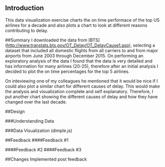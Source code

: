 ## Introduction
This data visualization exercise charts the on time performace of the top US airlines for a decade and also plots a chart to look at different reasons contributing to delay.

##Summary
I downloaded the data from [BTS] (http://www.transtats.bts.gov/OT_Delay/OT_DelayCause1.asp), selecting a dataset that included all domestic flights from all carriers to and from major airports from June 2003 through December 2015. On performing an exploratory analysis of the data I found that the data is very detailed and has information for many airlines (20-25), therefore after an initial analysis I decided to plot the on time percentages for the top 5 airlines. 

On inteviewing one of my colleagues he mentioned that it would be nice if I could also plot a similar chart for different causes of delay. This would make the analysis and visualization complete and self explanatory. Therefore, I put another chart showing the different causes of delay and how they have changed over the last decade.

##Design

###Understanding Data


###Data Visualization (dimple.js)


##Feedback
####Feedback #1

####Feedback #2
####Feedback #3

##Changes Implemented post feedback
